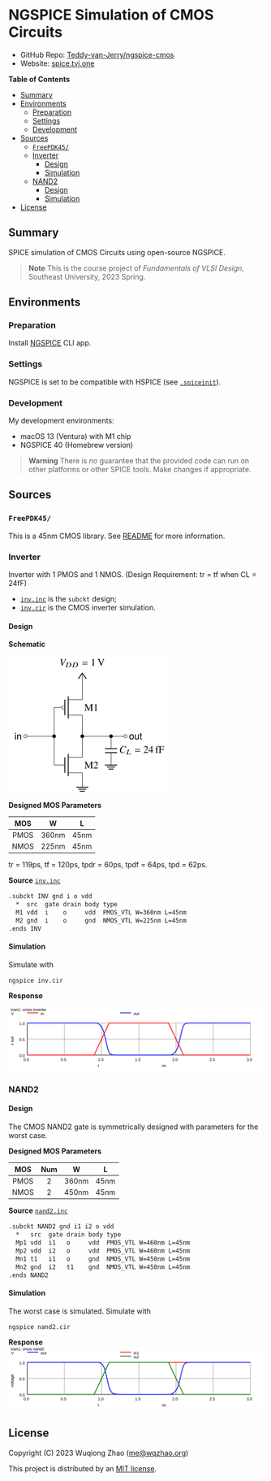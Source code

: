 # NGSPICE Simulation of CMOS Circuits <!-- omit in toc -->

- GitHub Repo: [Teddy-van-Jerry/ngspice-cmos](https://github.com/Teddy-van-Jerry/ngspice-cmos)
- Website: [spice.tvj.one](https://spice.tvj.one)

**Table of Contents**
- [Summary](#summary)
- [Environments](#environments)
  - [Preparation](#preparation)
  - [Settings](#settings)
  - [Development](#development)
- [Sources](#sources)
  - [`FreePDK45/`](#freepdk45)
  - [Inverter](#inverter)
    - [Design](#design)
    - [Simulation](#simulation)
  - [NAND2](#nand2)
    - [Design](#design-1)
    - [Simulation](#simulation-1)
- [License](#license)

## Summary
SPICE simulation of CMOS Circuits using open-source NGSPICE.

> **Note** This is the course project of *Fundamentals of VLSI Design*, Southeast University, 2023 Spring.

## Environments
### Preparation
Install [NGSPICE](https://ngspice.sourceforge.io/) CLI app.

### Settings
NGSPICE is set to be compatible with HSPICE (see [`.spiceinit`](.spiceinit)).

### Development
My development environments:
- macOS 13 (Ventura) with M1 chip
- NGSPICE 40 (Homebrew version)

> **Warning** There is *no* guarantee that the provided code can run on other platforms or other SPICE tools.
> Make changes if appropriate.

## Sources
### `FreePDK45/`
This is a 45nm CMOS library.
See [README](FreePDK45/README) for more information.

### Inverter
Inverter with 1 PMOS and 1 NMOS.
(Design Requirement: tr = tf when CL = 24fF)

- [`inv.inc`](inv.inc) is the `subckt` design;
- [`inv.cir`](inv.cir) is the CMOS inverter simulation.

#### Design

**Schematic**

![CMOS Inverter Schematic](fig/inv_schematic.svg)

**Designed MOS Parameters**

|  MOS  |   W   |   L   |
| :---: | :---: | :---: |
| PMOS  | 360nm | 45nm  |
| NMOS  | 225nm | 45nm  |

tr = 119ps, tf = 120ps, tpdr = 60ps, tpdf = 64ps, tpd = 62ps.

**Source** [`inv.inc`](inv.inc)

```spice
.subckt INV gnd i o vdd
  *  src  gate drain body type
  M1 vdd  i    o     vdd  PMOS_VTL W=360nm L=45nm
  M2 gnd  i    o     gnd  NMOS_VTL W=225nm L=45nm
.ends INV
```

#### Simulation

Simulate with
```shell
ngspice inv.cir
```

**Response**

![CMOS Inverter Response](fig/plot_inv_t.svg)

### NAND2

#### Design
The CMOS NAND2 gate is symmetrically designed with parameters for the worst case.

**Designed MOS Parameters**

|  MOS  | Num |   W   |   L   |
| :---: | :-: | :---: | :---: |
| PMOS  |  2  | 360nm | 45nm  |
| NMOS  |  2  | 450nm | 45nm  |

**Source** [`nand2.inc`](nand2.inc)

```spice
.subckt NAND2 gnd i1 i2 o vdd
  *   src  gate drain body type
  Mp1 vdd  i1   o     vdd  PMOS_VTL W=460nm L=45nm
  Mp2 vdd  i2   o     vdd  PMOS_VTL W=460nm L=45nm
  Mn1 t1   i1   o     gnd  NMOS_VTL W=450nm L=45nm
  Mn2 gnd  i2   t1    gnd  NMOS_VTL W=450nm L=45nm
.ends NAND2
```

#### Simulation

The worst case is simulated. Simulate with
```shell
ngspice nand2.cir
```

**Response**
![CMOS NAND2 Response](fig/plot_and2_t.svg)

## License
Copyright (C) 2023 Wuqiong Zhao (me@wqzhao.org)

This project is distributed by an [MIT license](LICENSE).
